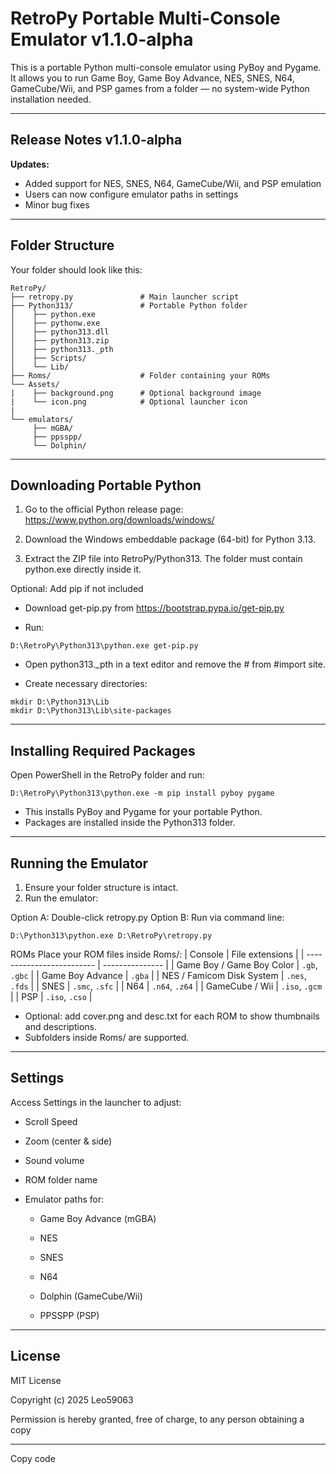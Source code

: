 # RetroPy Portable Multi-Console Emulator v1.1.0-alpha

This is a portable Python multi-console emulator using PyBoy and Pygame.  
It allows you to run Game Boy, Game Boy Advance, NES, SNES, N64, GameCube/Wii, and PSP games from a folder — no system-wide Python installation needed.

***

## Release Notes v1.1.0-alpha

**Updates:**
- Added support for NES, SNES, N64, GameCube/Wii, and PSP emulation
- Users can now configure emulator paths in settings
- Minor bug fixes


***

## Folder Structure

Your folder should look like this:

```text
RetroPy/
├── retropy.py               # Main launcher script
├── Python313/               # Portable Python folder
│    ├── python.exe
│    ├── pythonw.exe
│    ├── python313.dll
│    ├── python313.zip
│    ├── python313._pth
│    ├── Scripts/
│    └── Lib/
├── Roms/                    # Folder containing your ROMs
└── Assets/
|    ├── background.png      # Optional background image
|    └── icon.png            # Optional launcher icon
|
└── emulators/
     ├── mGBA/
     ├── ppsspp/
     └── Dolphin/

```
***
## Downloading Portable Python

1. Go to the official Python release page:
https://www.python.org/downloads/windows/

2. Download the Windows embeddable package (64-bit) for Python 3.13.

3. Extract the ZIP file into RetroPy/Python313.
The folder must contain python.exe directly inside it.

Optional: Add pip if not included

- Download get-pip.py from https://bootstrap.pypa.io/get-pip.py

- Run:
```
D:\RetroPy\Python313\python.exe get-pip.py
```
- Open python313._pth in a text editor and remove the # from #import site.

- Create necessary directories:

```
mkdir D:\Python313\Lib
mkdir D:\Python313\Lib\site-packages
```
***
## Installing Required Packages
Open PowerShell in the RetroPy folder and run:

```
D:\RetroPy\Python313\python.exe -m pip install pyboy pygame
```
- This installs PyBoy and Pygame for your portable Python.
- Packages are installed inside the Python313 folder.
***
## Running the Emulator
1. Ensure your folder structure is intact.
2. Run the emulator:

Option A: Double-click retropy.py
Option B: Run via command line:

```
D:\Python313\python.exe D:\RetroPy\retropy.py
```
ROMs
Place your ROM files inside Roms/:
| Console                   | File extensions |
| ------------------------- | --------------- |
| Game Boy / Game Boy Color | `.gb`, `.gbc`   |
| Game Boy Advance          | `.gba`          |
| NES / Famicom Disk System | `.nes`, `.fds`  |
| SNES                      | `.smc`, `.sfc`  |
| N64                       | `.n64`, `.z64`  |
| GameCube / Wii            | `.iso`, `.gcm`  |
| PSP                       | `.iso`, `.cso`  |


- Optional: add cover.png and desc.txt for each ROM to show thumbnails and descriptions.
- Subfolders inside Roms/ are supported.
***
## Settings
Access Settings in the launcher to adjust:

- Scroll Speed

- Zoom (center & side)

- Sound volume

- ROM folder name

- Emulator paths for:

  - Game Boy Advance (mGBA)

  - NES

  - SNES

  - N64

  - Dolphin (GameCube/Wii)

  - PPSSPP (PSP)
***
## License
MIT License

Copyright (c) 2025 Leo59063

Permission is hereby granted, free of charge, to any person obtaining a copy
***
Copy code
